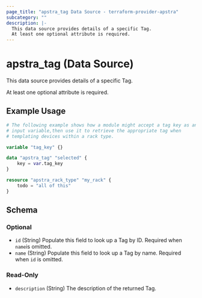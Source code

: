 ```yaml
---
page_title: "apstra_tag Data Source - terraform-provider-apstra"
subcategory: ""
description: |-
  This data source provides details of a specific Tag.
  At least one optional attribute is required.
---
```


# apstra_tag (Data Source)

This data source provides details of a specific Tag.

At least one optional attribute is required.

## Example Usage

```terraform
# The following example shows how a module might accept a tag key as an
# input variable,then use it to retrieve the appropriate tag when
# templating devices within a rack type.

variable "tag_key" {}

data "apstra_tag" "selected" {
    key = var.tag_key
}

resource "apstra_rack_type" "my_rack" {
    todo = "all of this"
}
```

<!-- schema generated by tfplugindocs -->
## Schema

### Optional

- `id` (String) Populate this field to look up a Tag by ID. Required when `name`is omitted.
- `name` (String) Populate this field to look up a Tag by name. Required when `id` is omitted.

### Read-Only

- `description` (String) The description of the returned Tag.
